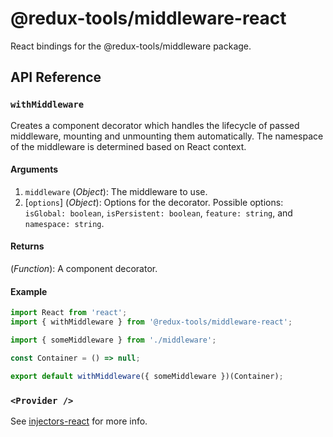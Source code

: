 # @redux-tools/middleware-react

React bindings for the @redux-tools/middleware package.

## API Reference

### `withMiddleware`

Creates a component decorator which handles the lifecycle of passed middleware, mounting and unmounting them automatically. The namespace of the middleware is determined based on React context.

#### Arguments

1. `middleware` (_Object_): The middleware to use.
2. [`options`] \(_Object_): Options for the decorator. Possible options: `isGlobal: boolean`, `isPersistent: boolean`, `feature: string`, and `namespace: string`.

#### Returns

(_Function_): A component decorator.

#### Example

```js
import React from 'react';
import { withMiddleware } from '@redux-tools/middleware-react';

import { someMiddleware } from './middleware';

const Container = () => null;

export default withMiddleware({ someMiddleware })(Container);
```

### `<Provider />`

See [injectors-react](../injectors-react/README.md) for more info.
